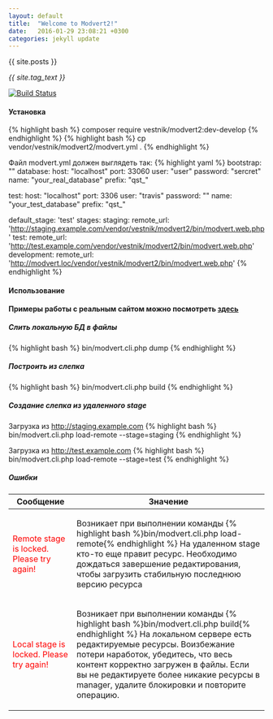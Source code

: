 ```yaml
---
layout: default
title:  "Welcome to Modvert2!"
date:   2016-01-29 23:08:21 +0300
categories: jekyll update
---
```


{{ site.posts }}

*{{ site.tag_text }}*

[![Build
Status](https://travis-ci.org/JasperGrimm/modvert2.svg?branch=develop)](https://travis-ci.org/JasperGrimm/modvert2)


#### Установка
{% highlight bash %}
composer require vestnik/modvert2:dev-develop
{% endhighlight %}
{% highlight bash %}
cp vendor/vestnik/modvert2/modvert.yml .
{% endhighlight %}

Файл modvert.yml должен выглядеть так:
{% highlight yaml %}
bootstrap: ""
database:
  host: "localhost"
  port: 33060
  user: "user"
  password: "sercret"
  name: "your_real_database"
  prefix: "qst_"

  test:
    host: "localhost"
    port: 3306
    user: "travis"
    password: ""
    name: "your_test_database"
    prefix: "qst_"

default_stage: 'test'
stages:
    staging:
        remote_url: 'http://staging.example.com/vendor/vestnik/modvert2/bin/modvert.web.php'
    test:
        remote_url: 'http://test.example.com/vendor/vestnik/modvert2/bin/modvert.web.php'
    development:
        remote_url: 'http://modvert.loc/vendor/vestnik/modvert2/bin/modvert.web.php'
{% endhighlight %}
#### Использование

<b>Примеры работы с реальным сайтом можно посмотреть <a href="tutorial.html">здесь</a></b>

##### Слить локальную БД в файлы
{% highlight bash %}
bin/modvert.cli.php dump
{% endhighlight %}

##### Построить из слепка
{% highlight bash %}
bin/modvert.cli.php build
{% endhighlight %}

##### Создание слепка из удаленного stage
Загрузка из <a href="http://staging.example.com">http://staging.example.com</a>
{% highlight bash %}
bin/modvert.cli.php load-remote --stage=staging
{% endhighlight %}

Загрузка из <a href="http://test.example.com">http://test.example.com</a>
{% highlight bash %}
bin/modvert.cli.php load-remote --stage=test
{% endhighlight %}


##### Ошибки
<table>
	<thead>
		<tr>
			<th>Сообщение</th>
			<th>Значение</th>
		</tr>
	</thead>
	<tbody>
		<tr>
			<td><span style="color:red">Remote stage is locked. Please try again!</span></td>
			<td>
				<p>
					Возникает при выполнении команды {% highlight bash %}bin/modvert.cli.php load-remote{% endhighlight %} На удаленном stage кто-то еще правит ресурс. Необходимо дождаться завершение редактирования, чтобы загрузить стабильную последнюю версию ресурса	
				</p>
			</td>
		</tr>
		<tr>
			<td><span style="color:red">Local stage is locked. Please try again!</span></td>
			<td>
				<p>
					Возникает при выполнении команды {% highlight bash %}bin/modvert.cli.php build{% endhighlight %} На локальном сервере есть редактируемые ресурсы. Воизбежание потери наработок, убедитесь, что весь контент корректно загружен в файлы. Если вы не редактируете более никакие ресурсы в manager, удалите блокировки и повторите операцию.
				</p>
			</td>
		</tr>
	</tbody>
</table>